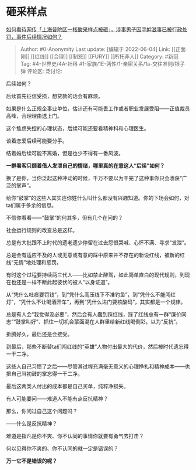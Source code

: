 # 砸采样点
[如何看待网传「上海普陀区一核酸采样点被砸」，涉事男子因寻衅滋事已被行政处罚，事件后续情况如何？](https://www.zhihu.com/question/535920607/answer/2514219245)

> Author: #0-Anonymity
> Last update: [编辑于 2022-06-04]
> Link: [[正面刚]] [[红线]] [[合理]] [[制怒]] [[FURY]] [[所托非人]]
> Category: #新冠
> Tag: #4-世界史/4A-社科 #1-家族/1E-两性/1-亲密关系/1a-交往准则/银子弹
> 评论区:
> 泛讨论:

后续如何？

后续首先征信受损，想贷款的话会有麻烦。

如果是什么正规企事业单位，估计还有可能丢工作或者职业发展受阻——正值裁员高峰，合理理由送上门。

这个焦虑失控的心理状态，后续可能还要看精神科和心理医生。

谈着恋爱后续可能要分手。

结着婚后续可能不离婚，但是也少不得有一番风波。

**一群看客只顾着借人发泄自己的情绪，哪里真的在意这人“后续”如何？**

换了是你，当你泛起这种冲动的时候，千万不要以为干完了这种事你只会收获“广泛的掌声”。

给你“鼓掌”的这些人其实连你姓什么叫什么都没有兴趣知道。你的下场会如何，对ta们属于多余的信息。

不信你看看——“鼓掌”的何其多，但有几个在问的？

社会运行规则的改变总是这样。

总是有大批跟不上时代的遗老遗少停留在过去怨恨哭喊、心怀不满、寻求“发泄”。

总是会有适应不及的人或无意或有意的踩中原来并不存在的新设红线，被新的红线“无情”地处理和惩罚。

有时这个过程要持续两三代人——比如禁止醉驾，如此简单直白的现代规则，到现在也还是一样不断此起彼伏的被人“以身证道”。

从“凭什么吐痰要罚钱”，到“凭什么高压线下不准钓鱼”，到“凭什么不能闯红灯”，“凭什么不让喝酒开车”，再到“凭什么进门要核酸码”，其实都是一个规律。

总是有人会“我觉得没必要”，然后会有人蠢到踩红线，踩了红线总有一群“廉价同志”“鼓掌叫好”、抓住一切机会蒙面混在人群里给新红线喝倒彩，以为“反抗”。

折腾好久，最后还是会接受。

到最后，那些不断替ta们闯红线的“英雄”人物付出最大的代价，然后被时代遗忘得一干二净。

这些人自己习惯了之后——尽管其过程充满毫无意义的心理挣扎和精神成本——也把自己当初鼓的掌忘得一干二净。

最后这两类人付出的成本都是自己买单，纯粹净损失。

有人可能要问——难道人不能有点反抗精神？

那么，你问过自己这个问题吗？

——什么是反抗精神？

难道是指凡是你不爽、你不认同的事情你就要有勇气去打击？

何以见得你不爽的、你不认同的就一定是错误的？

**万一它不是错误的呢？**
